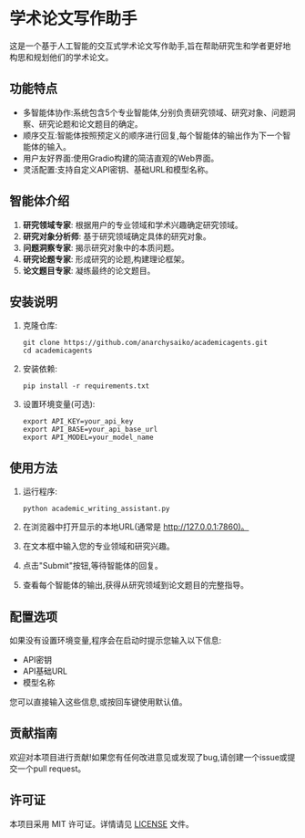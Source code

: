 # 学术论文写作助手

这是一个基于人工智能的交互式学术论文写作助手,旨在帮助研究生和学者更好地构思和规划他们的学术论文。

## 功能特点

- 多智能体协作:系统包含5个专业智能体,分别负责研究领域、研究对象、问题洞察、研究论题和论文题目的确定。
- 顺序交互:智能体按照预定义的顺序进行回复,每个智能体的输出作为下一个智能体的输入。
- 用户友好界面:使用Gradio构建的简洁直观的Web界面。
- 灵活配置:支持自定义API密钥、基础URL和模型名称。

## 智能体介绍

1. **研究领域专家**: 根据用户的专业领域和学术兴趣确定研究领域。
2. **研究对象分析师**: 基于研究领域确定具体的研究对象。
3. **问题洞察专家**: 揭示研究对象中的本质问题。
4. **研究论题专家**: 形成研究的论题,构建理论框架。
5. **论文题目专家**: 凝练最终的论文题目。

## 安装说明

1. 克隆仓库:

   ```
   git clone https://github.com/anarchysaiko/academicagents.git
   cd academicagents
   ```

2. 安装依赖:

   ```
   pip install -r requirements.txt
   ```

3. 设置环境变量(可选):

   ```
   export API_KEY=your_api_key
   export API_BASE=your_api_base_url
   export API_MODEL=your_model_name
   ```

## 使用方法

1. 运行程序:

   ```
   python academic_writing_assistant.py
   ```

2. 在浏览器中打开显示的本地URL(通常是 <http://127.0.0.1:7860)。>

3. 在文本框中输入您的专业领域和研究兴趣。

4. 点击"Submit"按钮,等待智能体的回复。

5. 查看每个智能体的输出,获得从研究领域到论文题目的完整指导。

## 配置选项

如果没有设置环境变量,程序会在启动时提示您输入以下信息:

- API密钥
- API基础URL
- 模型名称

您可以直接输入这些信息,或按回车键使用默认值。

## 贡献指南

欢迎对本项目进行贡献!如果您有任何改进意见或发现了bug,请创建一个issue或提交一个pull request。

## 许可证

本项目采用 MIT 许可证。详情请见 [LICENSE](LICENSE) 文件。
